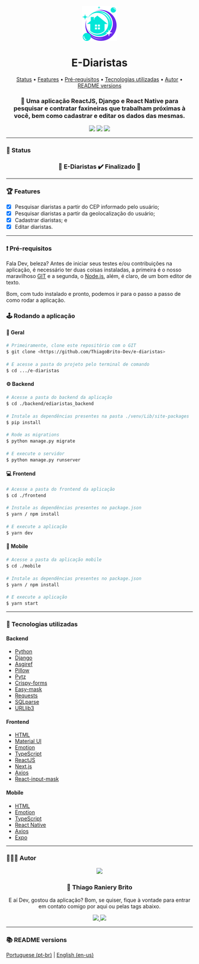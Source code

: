 <div align="center">
  <div>
    <img src="./.github/ediaristas.svg" />
    <h1>E-Diaristas</h1>
    <p>
      <a href="#-status">Status</a> •
      <a href="#-features">Features</a> • 
      <a href="#%EF%B8%8F-pré-requisitos">Pré-requisitos</a> • 
      <a href="#-tecnologias-utilizadas">Tecnologias utilizadas</a> • 
      <a href="#-autor">Autor</a> •
      <a href="#-readme-versions">README versions</a>
    </p>
    <h3>
      🧼 Uma aplicação ReactJS, Django e React Native para pesquisar e contratar faxineiras que trabalham próximas à você, bem como cadastrar e editar os dados das mesmas.
    </h3>
  </div>

  <div>
    <img src="https://img.shields.io/github/license/ThiagoBrito-Dev/Podcastr?color=6b2aee&style=for-the-badge" />
    <img src="https://img.shields.io/static/v1?label=version&message=1.0.0&color=6b2aee&style=for-the-badge" />
    <img src="https://img.shields.io/static/v1?label=yarn&message=v1.22.5&color=6b2aee&style=for-the-badge" />
  </div>
</div>

<hr>

### 🏁 Status

<h3 align="center">
  🎉 E-Diaristas ✔️ Finalizado 🎉
</h3>

<hr>

### 🏆 Features

- [x] Pesquisar diaristas a partir do CEP informado pelo usuário;
- [x] Pesquisar diaristas a partir da geolocalização do usuário;
- [x] Cadastrar diaristas; e
- [x] Editar diaristas.

<hr>

### ❗️ Pré-requisitos

Fala Dev, beleza? Antes de iniciar seus testes e/ou contribuições na aplicação, é necessário ter duas coisas instaladas, a primeira é o nosso maravilhoso [GIT](https://git-scm.com) e a segunda, o [Node.js](https://nodejs.org/en/), além, é claro, de um bom editor de texto.

Bom, com tudo instalado e pronto, podemos ir para o passo a passo de como rodar a aplicação.

### 🕹️ Rodando a aplicação

#### 📌 Geral

```bash
# Primeiramente, clone este repositório com o GIT
$ git clone <https://github.com/ThiagoBrito-Dev/e-diaristas>

# E acesse a pasta do projeto pelo terminal de comando
$ cd .../e-diaristas
```

#### ⚙️ Backend

```bash
# Acesse a pasta do backend da aplicação
$ cd ./backend/ediaristas_backend

# Instale as dependências presentes na pasta ./venv/Lib/site-packages
$ pip install

# Rode as migrations
$ python manage.py migrate

# E execute o servidor
$ python manage.py runserver
```

#### 💻 Frontend

```bash
# Acesse a pasta do frontend da aplicação
$ cd ./frontend

# Instale as dependências presentes no package.json
$ yarn / npm install

# E execute a aplicação
$ yarn dev
```

#### 📱 Mobile

```bash
# Acesse a pasta da aplicação mobile
$ cd ./mobile

# Instale as dependências presentes no package.json
$ yarn / npm install

# E execute a aplicação
$ yarn start
```

<hr>

### 🔮 Tecnologias utilizadas

#### Backend

- [Python](https://www.python.org/)
- [Django](https://www.djangoproject.com/)
- [Asgiref](https://pypi.org/project/asgiref/1.1.1/)
- [Pillow](https://pypi.org/project/Pillow/)
- [Pytz](https://pypi.org/project/pytz/)
- [Crispy-forms](https://pypi.org/project/django-crispy-forms/)
- [Easy-mask](https://pypi.org/project/easy-mask/)
- [Requests](https://pypi.org/project/requests/)
- [SQLparse](https://pypi.org/project/sqlparse/)
- [URLlib3](https://pypi.org/project/urllib3/)

#### Frontend

- [HTML](https://devdocs.io/html/)
- [Material UI](https://mui.com/pt/)
- [Emotion](https://emotion.sh/docs/introduction)
- [TypeScript](https://www.typescriptlang.org/)
- [ReactJS](https://pt-br.reactjs.org/)
- [Next.js](https://nextjs.org/)
- [Axios](https://axios-http.com/)
- [React-input-mask](https://www.npmjs.com/package/react-input-mask)

#### Mobile

- [HTML](https://devdocs.io/html/)
- [Emotion](https://emotion.sh/docs/introduction)
- [TypeScript](https://www.typescriptlang.org/)
- [React Native](https://reactnative.dev/)
- [Axios](https://axios-http.com/)
- [Expo](https://expo.dev/)

<hr>

### 👨🏽‍🎓 Autor

<div align="center">
  <img src="https://github.com/ThiagoBrito-Dev.png" width="250px" />

  <br />

  <div>
    <h3>
      🤝 Thiago Raniery Brito
    </h3>
    <p>E aí Dev, gostou da aplicação? Bom, se quiser, fique à vontade para entrar em contato comigo por aqui ou pelas tags abaixo.</p>
  </div>
  
  <div>
    <a href="https://www.linkedin.com/in/thiagoranierybrito/">
      <img src="https://img.shields.io/badge/-LinkedIn-blue?style=for-the-badge&logo=Linkedin&logoColor=white&link=https://www.linkedin.com/in/thiagoranierybrito/" />
    </a>
    <a href="mailto:thiagobritotrs@gmail.com">
      <img src="https://img.shields.io/badge/-Gmail-c14438?style=for-the-badge&logo=Gmail&logoColor=white&link=mailto:thiagobritotrs@gmail.com" />
    </a>
  </div>
</div>

<hr>

### 📚 README versions

<div>
  <a href="https://github.com/ThiagoBrito-Dev/e-diaristas/blob/main/README.md">Portuguese (pt-br)</a>
  |   
  <a href="https://github.com/ThiagoBrito-Dev/e-diaristas/blob/main/README-en.md">English (en-us)</a>
</div>
